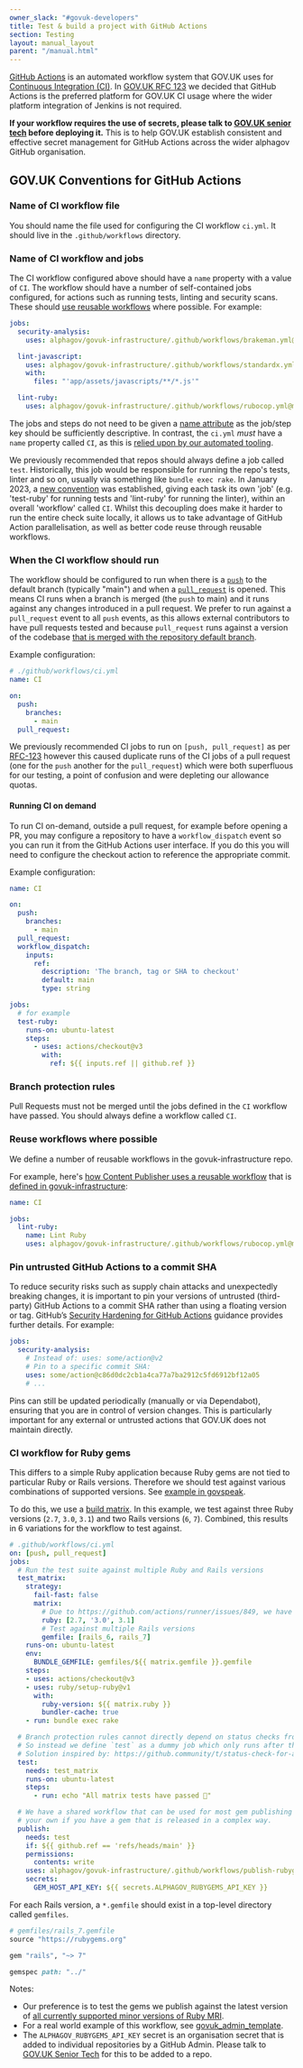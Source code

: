 ```yaml
---
owner_slack: "#govuk-developers"
title: Test & build a project with GitHub Actions
section: Testing
layout: manual_layout
parent: "/manual.html"
---
```


[GitHub Actions](https://github.com/features/actions) is an automated workflow
system that GOV.UK uses for [Continuous Integration (CI)][ci]. In
[GOV.UK RFC 123][] we decided that GitHub Actions is the preferred platform for
GOV.UK CI usage where the wider platform integration of Jenkins is not required.

**If your workflow requires the use of secrets, please talk to
[GOV.UK senior tech](/manual/ask-for-help.html#contact-senior-tech)
before deploying it.** This is to help GOV.UK establish consistent and
effective secret management for GitHub Actions across the wider alphagov
GitHub organisation.

## GOV.UK Conventions for GitHub Actions

### Name of CI workflow file

You should name the file used for configuring the CI workflow `ci.yml`.
It should live in the `.github/workflows` directory.

### Name of CI workflow and jobs

The CI workflow configured above should have a `name` property with a
value of `CI`. The workflow should have a number of self-contained jobs
configured, for actions such as running tests, linting and security scans.
These should [use reusable workflows](#reuse-workflows-where-possible) where
possible. For example:

```yaml
jobs:
  security-analysis:
    uses: alphagov/govuk-infrastructure/.github/workflows/brakeman.yml@main

  lint-javascript:
    uses: alphagov/govuk-infrastructure/.github/workflows/standardx.yml@main
    with:
      files: "'app/assets/javascripts/**/*.js'"

  lint-ruby:
    uses: alphagov/govuk-infrastructure/.github/workflows/rubocop.yml@main
```

The jobs and steps do not need to be given a [name attribute][actions-name-attribute]
as the job/step key should be sufficiently descriptive. In contrast, the
`ci.yml` _must_ have a `name` property called `CI`, as this is
[relied upon by our automated tooling](https://github.com/alphagov/govuk-dependabot-merger/pull/30).

We previously recommended that repos should always define a job called `test`.
Historically, this job would be responsible for running the repo's tests, linter
and so on, usually via something like `bundle exec rake`. In January 2023, a
[new convention](https://github.com/alphagov/content-data-admin/commit/89a888bf1d9d303cff50ae65ac9c0821c5c17e93)
was established, giving each task its own 'job' (e.g. 'test-ruby' for running
tests and 'lint-ruby' for running the linter), within an overall 'workflow'
called `CI`. Whilst this decoupling does make it harder to run the entire check suite
locally, it allows us to take advantage of GitHub Action parallelisation, as well
as better code reuse through reusable workflows.

### When the CI workflow should run

The workflow should be configured to run when there is a [`push`][push-event]
to the default branch (typically "main") and when a
[`pull_request`][pull-request-event] is opened. This means CI runs when a branch
is merged (the `push` to main) and it runs against any changes introduced
in a pull request. We prefer to run against a `pull_request` event to all
`push` events, as this allows external contributors to have pull requests
tested and because `pull_request` runs against a version of the codebase
[that is merged with the repository default branch][merge-comment].

Example configuration:

```yaml
# ./github/workflows/ci.yml
name: CI

on:
  push:
    branches:
      - main
  pull_request:
```

We previously recommended CI jobs to run on `[push, pull_request]` as per
[RFC-123][] however this caused duplicate runs of the CI jobs
of a pull request (one for the `push` another for the `pull_request`)
which were both superfluous for our testing, a point of confusion and were
depleting our allowance quotas.

[merge-comment]: https://github.com/alphagov/govuk-developer-docs/pull/3961#discussion_r1171071337
[RFC-123]: https://github.com/alphagov/govuk-rfcs/blob/main/rfc-123-github-actions-ci.md#findings-from-some-initial-explorations-into-using-github-actions

#### Running CI on demand

To run CI on-demand, outside a pull request, for example before opening a PR,
you may configure a repository to have a `workflow_dispatch` event so you can
run it from the GitHub Actions user interface. If you do this you will need
to configure the checkout action to reference the appropriate commit.

Example configuration:

```yml
name: CI

on:
  push:
    branches:
      - main
  pull_request:
  workflow_dispatch:
    inputs:
      ref:
        description: 'The branch, tag or SHA to checkout'
        default: main
        type: string

jobs:
  # for example
  test-ruby:
    runs-on: ubuntu-latest
    steps:
      - uses: actions/checkout@v3
        with:
          ref: ${{ inputs.ref || github.ref }}
```

### Branch protection rules

Pull Requests must not be merged until the jobs defined in the `CI`
workflow have passed. You should always define a workflow called `CI`.

### Reuse workflows where possible

We define a number of reusable workflows in the govuk-infrastructure repo.

For example, here's [how Content Publisher uses a reusable workflow](https://github.com/alphagov/content-publisher/blob/70cafa40a5680a062d31f0e1d14ede3716318600/.github/workflows/ci.yml#L40-L42) that is [defined in govuk-infrastructure](https://github.com/alphagov/govuk-infrastructure/blob/d31a9792f70b3857b83596e6dacc7f6d591c6b0e/.github/workflows/rubocop.yml):

```yml
name: CI

jobs:
  lint-ruby:
    name: Lint Ruby
    uses: alphagov/govuk-infrastructure/.github/workflows/rubocop.yml@main
```

### Pin untrusted GitHub Actions to a commit SHA

To reduce security risks such as supply chain attacks and unexpectedly
breaking changes, it is important to pin your versions of untrusted (third-party)
GitHub Actions to a commit SHA rather than using a floating version or tag.
GitHub’s [Security Hardening for GitHub Actions][gh-hardening] guidance provides
further details. For example:

```yaml
jobs:
  security-analysis:
    # Instead of: uses: some/action@v2
    # Pin to a specific commit SHA:
    uses: some/action@c86d0dc2cb1a4ca77a7ba2912c5fd6912bf12a05
    # ...
```

Pins can still be updated periodically (manually or via Dependabot), ensuring
that you are in control of version changes. This is particularly important for
any external or untrusted actions that GOV.UK does not maintain directly.

### CI workflow for Ruby gems

This differs to a simple Ruby application because Ruby gems are not tied to
particular Ruby or Rails versions. Therefore we should test against various
combinations of supported versions.
See [example in govspeak](https://github.com/alphagov/govspeak/blob/a42facbbc2365a47f9695b12fdfa6faac46cdb11/.github/workflows/ci.yml).

To do this, we use a [build matrix][]. In this example, we test against three
Ruby versions (`2.7`, `3.0`, `3.1`) and two Rails versions (`6`, `7`). Combined,
this results in 6 variations for the workflow to test against.

```yml
# .github/workflows/ci.yml
on: [push, pull_request]
jobs:
  # Run the test suite against multiple Ruby and Rails versions
  test_matrix:
    strategy:
      fail-fast: false
      matrix:
        # Due to https://github.com/actions/runner/issues/849, we have to use quotes for '3.0'
        ruby: [2.7, '3.0', 3.1]
        # Test against multiple Rails versions
        gemfile: [rails_6, rails_7]
    runs-on: ubuntu-latest
    env:
      BUNDLE_GEMFILE: gemfiles/${{ matrix.gemfile }}.gemfile
    steps:
    - uses: actions/checkout@v3
    - uses: ruby/setup-ruby@v1
      with:
        ruby-version: ${{ matrix.ruby }}
        bundler-cache: true
    - run: bundle exec rake

  # Branch protection rules cannot directly depend on status checks from matrix jobs.
  # So instead we define `test` as a dummy job which only runs after the preceding `test_matrix` checks have passed.
  # Solution inspired by: https://github.community/t/status-check-for-a-matrix-jobs/127354/3
  test:
    needs: test_matrix
    runs-on: ubuntu-latest
    steps:
      - run: echo "All matrix tests have passed 🚀"

  # We have a shared workflow that can be used for most gem publishing needs. You may have to write
  # your own if you have a gem that is released in a complex way.
  publish:
    needs: test
    if: ${{ github.ref == 'refs/heads/main' }}
    permissions:
      contents: write
    uses: alphagov/govuk-infrastructure/.github/workflows/publish-rubygem.yaml@main
    secrets:
      GEM_HOST_API_KEY: ${{ secrets.ALPHAGOV_RUBYGEMS_API_KEY }}
```

For each Rails version, a `*.gemfile` should exist in a top-level directory called `gemfiles`.

```ruby
# gemfiles/rails_7.gemfile
source "https://rubygems.org"

gem "rails", "~> 7"

gemspec path: "../"
```

Notes:

- Our preference is to test the gems we publish against the latest version of
  [all currently supported minor versions of Ruby MRI][ruby-branches].
- For a real world example of this workflow, see [govuk_admin_template][].
- The `ALPHAGOV_RUBYGEMS_API_KEY` secret is an organisation secret that is added
  to individual repositories by a GitHub Admin. Please talk to
  [GOV.UK Senior Tech](/manual/ask-for-help.html#contact-senior-tech)
  for this to be added to a repo.

[ci]: https://en.wikipedia.org/wiki/Continuous_integration
[GOV.UK RFC 123]: https://github.com/alphagov/govuk-rfcs/blob/main/rfc-123-github-actions-ci.md
[push-event]: https://help.github.com/en/actions/reference/events-that-trigger-workflows#push-event-push
[pull-request-event]: https://help.github.com/en/actions/reference/events-that-trigger-workflows#pull-request-event-pull_request
[actions-name-attribute]: https://help.github.com/en/actions/reference/workflow-syntax-for-github-actions#name
[build matrix]: https://docs.github.com/en/actions/using-workflows/advanced-workflow-features#using-a-build-matrix
[ruby-branches]: https://www.ruby-lang.org/en/downloads/branches/
[govuk_admin_template]: https://github.com/alphagov/govuk_admin_template
[gh-hardening]: https://docs.github.com/en/actions/security-guides/security-hardening-for-github-actions
